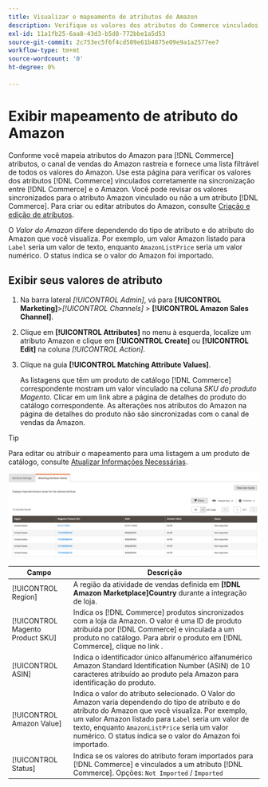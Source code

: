 ```yaml
---
title: Visualizar o mapeamento de atributos do Amazon
description: Verifique os valores dos atributos do Commerce vinculados para sincronizar corretamente entre o Commerce e o Amazon.
exl-id: 11a1fb25-6aa8-43d3-b5d8-772bbe1a5d53
source-git-commit: 2c753ec5f6f4cd509e61b4875e09e9a1a2577ee7
workflow-type: tm+mt
source-wordcount: '0'
ht-degree: 0%

---
```


# Exibir mapeamento de atributo do Amazon

Conforme você mapeia atributos do Amazon para [!DNL Commerce] atributos, o canal de vendas do Amazon rastreia e fornece uma lista filtrável de todos os valores do Amazon. Use esta página para verificar os valores dos atributos [!DNL Commerce] vinculados corretamente na sincronização entre [!DNL Commerce] e o Amazon. Você pode revisar os valores sincronizados para o atributo Amazon vinculado ou não a um atributo [!DNL Commerce]. Para criar ou editar atributos do Amazon, consulte [Criação e edição de atributos](./creating-attributes.md).

O _Valor do Amazon_ difere dependendo do tipo de atributo e do atributo do Amazon que você visualiza. Por exemplo, um valor Amazon listado para `Label` seria um valor de texto, enquanto `AmazonListPrice` seria um valor numérico. O status indica se o valor do Amazon foi importado.

## Exibir seus valores de atributo

1. Na barra lateral _[!UICONTROL Admin]_, vá para **[!UICONTROL Marketing]**>_[!UICONTROL Channels]_ > **[!UICONTROL Amazon Sales Channel]**.

1. Clique em **[!UICONTROL Attributes]** no menu à esquerda, localize um atributo Amazon e clique em **[!UICONTROL Create]** ou **[!UICONTROL Edit]** na coluna _[!UICONTROL Action]_.

1. Clique na guia **[!UICONTROL Matching Attribute Values]**.

   As listagens que têm um produto de catálogo [!DNL Commerce] correspondente mostram um valor vinculado na coluna _SKU do produto Magento_. Clicar em um link abre a página de detalhes do produto do catálogo correspondente. As alterações nos atributos do Amazon na página de detalhes do produto não são sincronizadas com o canal de vendas da Amazon.

>[!TIP]
>Para editar ou atribuir o mapeamento para uma listagem a um produto de catálogo, consulte [Atualizar Informações Necessárias](./amazon-manually-update-incomplete-listing.md).

![Exibir valores do atributo](assets/amazon-managing-attribute-values.png)

| Campo | Descrição |
|--- |--- |
| [!UICONTROL Region] | A região da atividade de vendas definida em **[!DNL Amazon Marketplace]Country** durante a integração de loja. |
| [!UICONTROL Magento Product SKU] | Indica os [!DNL Commerce] produtos sincronizados com a loja da Amazon. O valor é uma ID de produto atribuída por [!DNL Commerce] e vinculada a um produto no catálogo. Para abrir o produto em [!DNL Commerce], clique no link . |
| [!UICONTROL ASIN] | Indica o identificador único alfanumérico alfanumérico Amazon Standard Identification Number (ASIN) de 10 caracteres atribuído ao produto pela Amazon para identificação do produto. |
| [!UICONTROL Amazon Value] | Indica o valor do atributo selecionado. O Valor do Amazon varia dependendo do tipo de atributo e do atributo do Amazon que você visualiza. Por exemplo, um valor Amazon listado para `Label` seria um valor de texto, enquanto `AmazonListPrice` seria um valor numérico. O status indica se o valor do Amazon foi importado. |
| [!UICONTROL Status] | Indica se os valores do atributo foram importados para [!DNL Commerce] e vinculados a um atributo [!DNL Commerce]. Opções: `Not Imported` / `Imported` |
